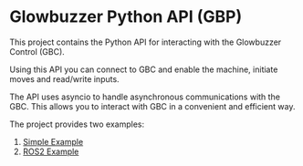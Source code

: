 # Glowbuzzer Python API (GBP)

This project contains the Python API for interacting with the Glowbuzzer Control (GBC).

Using this API you can connect to GBC and enable the machine, initiate moves and read/write inputs.

The API uses asyncio to handle asynchronous communications with the GBC. This allows you to interact with GBC in a
convenient and efficient way.

The project provides two examples:

1. [Simple Example](examples/simple/README.md)
2. [ROS2 Example](examples/ros/README.md)
